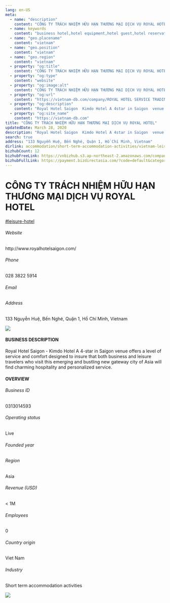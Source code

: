 ```yaml
---
lang: en-US
meta:
  - name: "description"
    content: "CÔNG TY TRÁCH NHIỆM HỮU HẠN THƯƠNG MẠI DỊCH VỤ ROYAL HOTEL"
  - name: keywords
    content: "business hotel,hotel equipment,hotel guest,hotel reservation,leisure hotel,membership,on site,resort,resort hotels,tourism,travelers,vacation,vacation,vacation,vacation,vietnam-leisure-hotel-companies"
  - name: "geo.placename"
    content: "vietnam"
  - name: "geo.position"
    content: "vietnam"
  - name: "geo.region"
    content: "vietnam"
  - property: "og:title"
    content: "CÔNG TY TRÁCH NHIỆM HỮU HẠN THƯƠNG MẠI DỊCH VỤ ROYAL HOTEL | Vietnam DB"
  - property: "og:type"
    content: "website"
  - property: "og:image:alt"
    content: "CÔNG TY TRÁCH NHIỆM HỮU HẠN THƯƠNG MẠI DỊCH VỤ ROYAL HOTEL"
  - property: "og:url"
    content: "https://vietnam-db.com/company/ROYAL HOTEL SERVICE TRADING COMPANY LIMITED-2769562"
  - property: "og:description"
    content: "Royal Hotel Saigon  Kimdo Hotel A 4star in Saigon  venue offers a level of service and comfort designed to insure that both business and leisure travelers who visit this emerging and bustling new gateway city of Asia will find charming hospitality and personalized service."
  - property: "og:site_name"
    content: "https://vietnam-db.com"
title: "CÔNG TY TRÁCH NHIỆM HỮU HẠN THƯƠNG MẠI DỊCH VỤ ROYAL HOTEL"
updatedDate: March 28, 2020
description: "Royal Hotel Saigon  Kimdo Hotel A 4star in Saigon  venue offers a level of service and comfort designed to insure that both business and leisure travelers who visit this emerging and bustling new gateway city of Asia will find charming hospitality and personalized service."
search: true
address: "133 Nguyễn Huệ, Bến Nghé, Quận 1, Hồ Chí Minh, Vietnam"
dirlink: accommodation/short-term-accommodation-activities/vietnam-leisure-hotel-companies
bizhubCount: 12
bizhubFreeLink: https://vnbizhub.s3.ap-northeast-2.amazonaws.com/companies/vietnam-leisure-hotel-companies_preview.xlsx
bizhubFullLink: https://payment.bizdirectasia.com/?code=default&category=bizhub&item=vietnam-leisure-hotel-companies&redirect=https://vietnam-db.com
---
```



<div class="bd-item">
    <div class="item-content">
        <div class="detail-title-wrap">
            <h1 class="detail-title">
                CÔNG TY TRÁCH NHIỆM HỮU HẠN THƯƠNG MẠI DỊCH VỤ ROYAL HOTEL
            </h1>
        </div>
		<div class="detail-tagslist"><a href="/accommodation/short-term-accommodation-activities/tags/leisure-hotel" class="detail-tagitem">#leisure-hotel</a></div>
        <h6 class="bd-label">Website</h6>
        <p>http://www.royalhotelsaigon.com/</p>
		<h6 class="bd-label">Phone</h6>
        <p>028 3822 5914</p>
        <h6 class="bd-label">Email</h6>
        <p><a class="textColorPrimary" href="#"></a></p>
        <h6 class="bd-label">Address</h6>
        <p>133 Nguyễn Huệ, Bến Nghé, Quận 1, Hồ Chí Minh, Vietnam</p>
    </div>
</div>

<div class="banner-wrap text-center"><a href="" class="banner-link"><img src="/assets/vndb.com/BannerAds2.jpg" class="banner-img"></a></div>

<div class="bd-item">
    <div class="item-content">
        <h4 class="textColorPrimary item-title">BUSINESS DESCRIPTION</h4>
        <p>Royal Hotel Saigon - Kimdo Hotel A 4-star in Saigon  venue offers a level of service and comfort designed to insure that both business and leisure travelers who visit this emerging and bustling new gateway city of Asia will find charming hospitality and personalized service.</p>
    </div>
</div>

<div class="bd-item">
    <div class="item-content">
        <h4 class="textColorPrimary item-title">OVERVIEW</h4>
        <div class="item-info">
            <h6 class="bd-label">Business ID</h6>
            <p>0313014593</p>
        </div>
        <div class="item-info">
            <h6 class="bd-label">Operating status</h6>
            <p>Live<small class="bd-status_dot live"></small></p>
        </div>
        <div class="item-info">
            <h6 class="bd-label">Founded year</h6>
            <p></p>
        </div>
        <div class="item-info">
            <h6 class="bd-label">Region</h6>
            <p>Asia</p>
        </div>
        <div class="item-info">
            <h6 class="bd-label">Revenue (USD)</h6>
            <p>&lt; 1M</p>
        </div>
        <div class="item-info">
            <h6 class="bd-label">Employees</h6>
            <p>0</p>
        </div>
        <div class="item-info">
            <h6 class="bd-label">Country origin</h6>
            <p>Viet Nam</p>
        </div>
        <div class="item-info">
            <h6 class="bd-label">Industry</h6>
            <p>Short term accommodation activities</p>
        </div>
    </div>
</div>

<div class="banner-wrap text-center"><a href="" class="banner-link"><img src="/assets/vndb.com/BannerAd_04_728x90.jpg" class="banner-img"></a></div>

<CustomPopup popupTitle="ENTER EMAIL TO DOWNLOAD" popupSubTitle="The companies data will be sent to your inbox. Please enter your email." :free="this.$frontmatter.bizhubFreeLink" :paid="this.$frontmatter.bizhubFullLink" :count="this.$frontmatter.bizhubCount"/>

